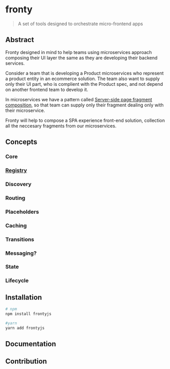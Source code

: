 # fronty

> A set of tools designed to orchestrate micro-frontend apps

## Abstract

Fronty designed in mind to help teams using microservices approach composing their UI layer the same as they are developing their backend services.

Consider a team that is developing a Product microservices who represent a product entity in an ecommerce solution. 
The team also want to supply only their UI part, who is complient with the Product spec, and not depend on another frontend team to develop it.

In microservices we have a pattern called [Server-side page fragment composition](http://microservices.io/patterns/ui/server-side-page-fragment-composition.html), so that team can supply only their fragment dealing only with their microservice.

Fronty will help to compose a SPA experience front-end solution, collection all the neccesary fragments from our microservices.

## Concepts

### Core

### [Registry](./concepts/registry.md)

### Discovery

### Routing

### Placeholders

### Caching

### Transitions

### Messaging?

### State

### Lifecycle

## Installation


```bash
# npm
npm install frontyjs

#yarn
yarn add frontyjs
```

## Documentation

## Contribution
